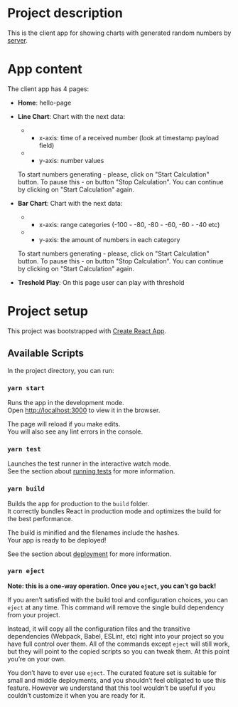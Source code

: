 # Project description

This is the client app for showing charts with generated random numbers by [server](https://github.com/antonsapyanov/react-test-task).

# App content

The client app has 4 pages:
- **Home**: hello-page

- **Line Chart**: Chart with the next data:
  - - x-axis: time of a received number (look at timestamp payload field)
  - - y-axis: number values

  To start numbers generating - please, click on "Start Calculation" button. To pause this - on button "Stop Calculation". You   can continue by clicking on "Start Calculation" again.
  
- **Bar Chart**: Chart with the next data:
  - - x-axis: range categories (-100 - -80, -80 - -60, -60 - -40 etc)
  - - y-axis: the amount of numbers in each category

  To start numbers generating - please, click on "Start Calculation" button. To pause this - on button "Stop Calculation". You   can continue by clicking on "Start Calculation" again.
  
- **Treshold Play**: On this page user can play with threshold

# Project setup

This project was bootstrapped with [Create React App](https://github.com/facebook/create-react-app).

## Available Scripts

In the project directory, you can run:

### `yarn start`

Runs the app in the development mode.<br />
Open [http://localhost:3000](http://localhost:3000) to view it in the browser.

The page will reload if you make edits.<br />
You will also see any lint errors in the console.

### `yarn test`

Launches the test runner in the interactive watch mode.<br />
See the section about [running tests](https://facebook.github.io/create-react-app/docs/running-tests) for more information.

### `yarn build`

Builds the app for production to the `build` folder.<br />
It correctly bundles React in production mode and optimizes the build for the best performance.

The build is minified and the filenames include the hashes.<br />
Your app is ready to be deployed!

See the section about [deployment](https://facebook.github.io/create-react-app/docs/deployment) for more information.

### `yarn eject`

**Note: this is a one-way operation. Once you `eject`, you can’t go back!**

If you aren’t satisfied with the build tool and configuration choices, you can `eject` at any time. This command will remove the single build dependency from your project.

Instead, it will copy all the configuration files and the transitive dependencies (Webpack, Babel, ESLint, etc) right into your project so you have full control over them. All of the commands except `eject` will still work, but they will point to the copied scripts so you can tweak them. At this point you’re on your own.

You don’t have to ever use `eject`. The curated feature set is suitable for small and middle deployments, and you shouldn’t feel obligated to use this feature. However we understand that this tool wouldn’t be useful if you couldn’t customize it when you are ready for it.

